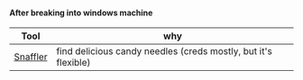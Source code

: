 #### After breaking into windows machine


| Tool                                             | why                                                            |
| ------------------------------------------------ | -------------------------------------------------------------- |
| [Snaffler](https://github.com/SnaffCon/Snaffler) | find delicious candy needles (creds mostly, but it's flexible) |

